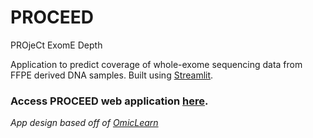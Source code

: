 # PROCEED
PROjeCt ExomE Depth

Application to predict coverage of whole-exome sequencing data from FFPE derived DNA samples. Built using [Streamlit](https://docs.streamlit.io/en/stable/#).

### Access PROCEED web application [here](share.streamlit.io/danielanach/proceed/main/PROCEED.py).

*App design based off of [OmicLearn](https://github.com/OmicEra/OmicLearn)*
